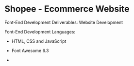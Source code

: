 # Shopee - Ecommerce Website

Font-End Development Deliverables: Website Development

Font-End Development Languages:
- HTML, CSS and JavaScript
* Font Awesome 6.3
+ 

